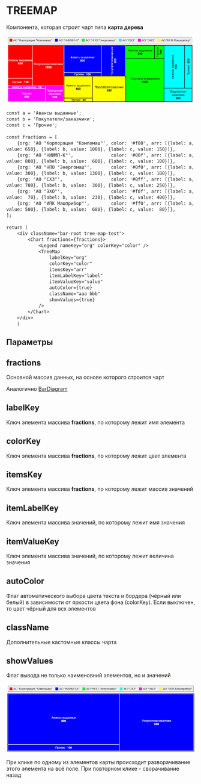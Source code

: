 # TREEMAP

Компонента, которая строит чарт типа **карта дерева**

![img.png](img/img.png)

````
const a = 'Авансы выданные';
const b = 'Покупатели/заказчики';
const c = 'Прочие';

const fractions = [
    {org: 'AO "Корпорация "Компомаш"', color: '#f00', arr: [{label: a, value: 650}, {label: b, value: 1000}, {label: c, value: 150}]},
    {org: 'AO "НИИМП-К"',              color: '#00f', arr: [{label: a, value: 800}, {label: b, value:  600}, {label: c, value: 100}]},
    {org: 'АО "НПО "Энергомаш"',       color: '#0f0', arr: [{label: a, value: 300}, {label: b, value: 1300}, {label: c, value: 100}]},
    {org: 'АО "СХЗ"',                  color: '#0ff', arr: [{label: a, value: 700}, {label: b, value:  300}, {label: c, value: 250}]},
    {org: 'АО "ЭХО"',                  color: '#f0f', arr: [{label: a, value:  70}, {label: b, value:  230}, {label: c, value: 400}]},
    {org: 'АО "ИПК Машприбор"',        color: '#ff0', arr: [{label: a, value: 500}, {label: b, value:  680}, {label: c, value:  80}]},
];

return (
    <div className="bar-root tree-map-test">
        <Chart fractions={fractions}>
            <Legend nameКey="org" colorKey="color" />
            <TreeMap
                labelKey="org"
                colorKey="color"
                itemsKey="arr"
                itemLabelKey="label"
                itemValueKey="value"
                autoColor={true}
                className="aaa bbb"
                showValues={true}
            />
        </Chart>
    </div>
    )
````

## Параметры

## fractions
Основной массив данных, на основе которого строится чарт

Аналогично [BarDiagram](../../BarDiagram/doc/bardiagram.md#fractions)

## labelKey
Ключ элемента массива **fractions**, по которому лежит имя элемента

## colorKey
Ключ элемента массива **fractions**, по которому лежит цвет элемента

## itemsKey
Ключ элемента массива **fractions**, по которому лежит массив значений

## itemLabelKey
Ключ элемента массива значений, по которому лежит имя значения

## itemValueKey
Ключ элемента массива значений, по которому лежит величина значения

## autoColor
Флаг автоматического выбора цвета текста
и бордера (чёрный или белый) в зависимости от яркости
цвета фона (colorKey). Если выключен, то цвет чёрный для всх элементов

## className
Дополнительные кастомные классы чарта

## showValues
Флаг вывода не только наименовний элементов, но и значений

![img_1.png](img/img_1.png)

При клике по одному из элементов карты происходит разворачивание
этого элемента на всё поле. При повторном клике - сворачивание назад



